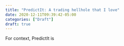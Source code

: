 ```yaml
---
title: "PredictIt: A trading hellhole that I love"
date: 2020-12-11T09:39:42-05:00
categories: ["Draft"]
draft: true
---
```


For context, PredictIt is 